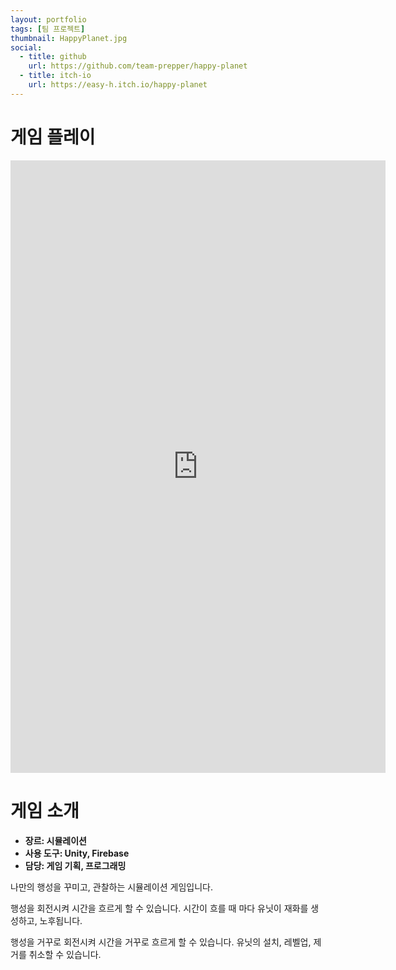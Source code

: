 ```yaml
---
layout: portfolio
tags: [팀 프로젝트]
thumbnail: HappyPlanet.jpg
social:
  - title: github
    url: https://github.com/team-prepper/happy-planet
  - title: itch-io
    url: https://easy-h.itch.io/happy-planet
---
```

# 게임 플레이
<iframe frameborder="0" src="https://itch.io/embed-upload/10901797?color=333333" allowfullscreen="" width="600" height="980"><a href="https://easy-h.itch.io/happy-planet">Play Happy Planet on itch.io</a></iframe>

# 게임 소개
- **장르: 시뮬레이션**
- **사용 도구: Unity, Firebase**
- **담당: 게임 기획, 프로그래밍**

나만의 행성을 꾸미고, 관찰하는 시뮬레이션 게임입니다.

행성을 회전시켜 시간을 흐르게 할 수 있습니다. 시간이 흐를 때 마다 유닛이 재화를 생성하고, 노후됩니다.

행성을 거꾸로 회전시켜 시간을 거꾸로 흐르게 할 수 있습니다. 유닛의 설치, 레벨업, 제거를 취소할 수 있습니다.